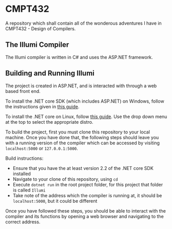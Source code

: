 # CMPT432
A repository which shall contain all of the wonderous adventures I have in CMPT432 - Design of Compilers.

## The Illumi Compiler
The Illumi compiler is written in C# and uses the ASP.NET framework.

## Building and Running Illumi

The project is created in ASP.NET, and is interacted with through a web based front end.

To install the .NET core SDK (which includes ASP.NET) on Windows, follow the instructions given in [this guide](https://dotnet.microsoft.com/learn/aspnet/hello-world-tutorial/intro).

To install the .NET core on Linux, follow [this guide](https://dotnet.microsoft.com/download/linux-package-manager/ubuntu16-04/sdk-current). Use the drop down menu at the top to select the appropriate distro.

To build the project, first you must clone this repository to your local machine. Once you have done that, the following steps should leave you with a running version of the compiler which can be accessed by visiting `localhost:5000` or `127.0.0.1:5000`.

Build instructions:
- Ensure that you have the at least version 2.2 of the .NET core SDK installed
- Navigate to your clone of this repository, using `cd`
- Execute `dotnet run` in the root project folder, for this project that folder is called `Illumi`
- Take note of the address which the compiler is running at, it should be `localhost:5000`, but it could be different

Once you have followed these steps, you should be able to interact with the compiler and its functions by opening a web browser and navigating to the correct address.
